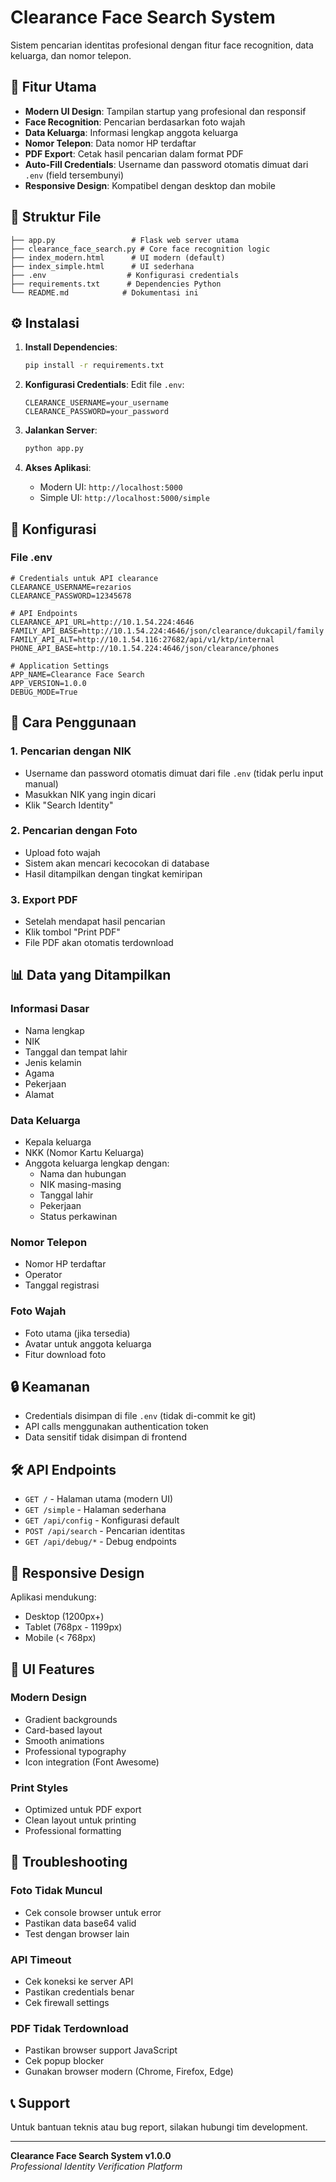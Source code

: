 # Clearance Face Search System

Sistem pencarian identitas profesional dengan fitur face recognition, data keluarga, dan nomor telepon.

## 🚀 Fitur Utama

- **Modern UI Design**: Tampilan startup yang profesional dan responsif
- **Face Recognition**: Pencarian berdasarkan foto wajah
- **Data Keluarga**: Informasi lengkap anggota keluarga
- **Nomor Telepon**: Data nomor HP terdaftar
- **PDF Export**: Cetak hasil pencarian dalam format PDF
- **Auto-Fill Credentials**: Username dan password otomatis dimuat dari `.env` (field tersembunyi)
- **Responsive Design**: Kompatibel dengan desktop dan mobile

## 📁 Struktur File

```
├── app.py                 # Flask web server utama
├── clearance_face_search.py # Core face recognition logic
├── index_modern.html      # UI modern (default)
├── index_simple.html      # UI sederhana
├── .env                  # Konfigurasi credentials
├── requirements.txt      # Dependencies Python
└── README.md            # Dokumentasi ini
```

## ⚙️ Instalasi

1. **Install Dependencies**:
   ```bash
   pip install -r requirements.txt
   ```

2. **Konfigurasi Credentials**:
   Edit file `.env`:
   ```env
   CLEARANCE_USERNAME=your_username
   CLEARANCE_PASSWORD=your_password
   ```

3. **Jalankan Server**:
   ```bash
   python app.py
   ```

4. **Akses Aplikasi**:
   - Modern UI: `http://localhost:5000`
   - Simple UI: `http://localhost:5000/simple`

## 🔧 Konfigurasi

### File .env

```env
# Credentials untuk API clearance
CLEARANCE_USERNAME=rezarios
CLEARANCE_PASSWORD=12345678

# API Endpoints
CLEARANCE_API_URL=http://10.1.54.224:4646
FAMILY_API_BASE=http://10.1.54.224:4646/json/clearance/dukcapil/family
FAMILY_API_ALT=http://10.1.54.116:27682/api/v1/ktp/internal
PHONE_API_BASE=http://10.1.54.224:4646/json/clearance/phones

# Application Settings
APP_NAME=Clearance Face Search
APP_VERSION=1.0.0
DEBUG_MODE=True
```

## 🎯 Cara Penggunaan

### 1. Pencarian dengan NIK
- Username dan password otomatis dimuat dari file `.env` (tidak perlu input manual)
- Masukkan NIK yang ingin dicari
- Klik "Search Identity"

### 2. Pencarian dengan Foto
- Upload foto wajah
- Sistem akan mencari kecocokan di database
- Hasil ditampilkan dengan tingkat kemiripan

### 3. Export PDF
- Setelah mendapat hasil pencarian
- Klik tombol "Print PDF"
- File PDF akan otomatis terdownload

## 📊 Data yang Ditampilkan

### Informasi Dasar
- Nama lengkap
- NIK
- Tanggal dan tempat lahir
- Jenis kelamin
- Agama
- Pekerjaan
- Alamat

### Data Keluarga
- Kepala keluarga
- NKK (Nomor Kartu Keluarga)
- Anggota keluarga lengkap dengan:
  - Nama dan hubungan
  - NIK masing-masing
  - Tanggal lahir
  - Pekerjaan
  - Status perkawinan

### Nomor Telepon
- Nomor HP terdaftar
- Operator
- Tanggal registrasi

### Foto Wajah
- Foto utama (jika tersedia)
- Avatar untuk anggota keluarga
- Fitur download foto

## 🔒 Keamanan

- Credentials disimpan di file `.env` (tidak di-commit ke git)
- API calls menggunakan authentication token
- Data sensitif tidak disimpan di frontend

## 🛠️ API Endpoints

- `GET /` - Halaman utama (modern UI)
- `GET /simple` - Halaman sederhana
- `GET /api/config` - Konfigurasi default
- `POST /api/search` - Pencarian identitas
- `GET /api/debug/*` - Debug endpoints

## 📱 Responsive Design

Aplikasi mendukung:
- Desktop (1200px+)
- Tablet (768px - 1199px)
- Mobile (< 768px)

## 🎨 UI Features

### Modern Design
- Gradient backgrounds
- Card-based layout
- Smooth animations
- Professional typography
- Icon integration (Font Awesome)

### Print Styles
- Optimized untuk PDF export
- Clean layout untuk printing
- Professional formatting

## 🔧 Troubleshooting

### Foto Tidak Muncul
- Cek console browser untuk error
- Pastikan data base64 valid
- Test dengan browser lain

### API Timeout
- Cek koneksi ke server API
- Pastikan credentials benar
- Cek firewall settings

### PDF Tidak Terdownload
- Pastikan browser support JavaScript
- Cek popup blocker
- Gunakan browser modern (Chrome, Firefox, Edge)

## 📞 Support

Untuk bantuan teknis atau bug report, silakan hubungi tim development.

---

**Clearance Face Search System v1.0.0**  
*Professional Identity Verification Platform*